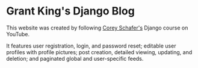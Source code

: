 # Grant King's Django Blog

This website was created by following [Corey Schafer's](https://www.youtube.com/@coreyms) Django course on YouTube.

It features user registration, login, and password reset; editable user profiles with profile pictures; post creation, detailed viewing, updating, and deletion; and paginated global and user-specific feeds.
